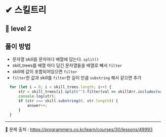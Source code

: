 # ✔ 스킬트리
## 🌈 level 2

## 풀이 방법
- 문자열 skill을 문자마다 배열에 담는다. `split()`
- skill_trees를 배열 마다 담긴 문자열들을 배열로 빼서 `filter`
- skill에 값이 포함되어있으면 `filter`
- `filter`한 값과 skill를 `filter`한 길이 만큼 `substring` 해서 같으면 추가
```javascript
  for (let i = 0; i < skill_trees.length; i++) {
      str = skill_trees[i].split("").filter(val => skillArr.includes(val)).join("");
      console.log(str);
      if (str === skill.substring(0, str.length)) {
          answer++;
      }
  }
```

<hr>

📌 문제 출처 : https://programmers.co.kr/learn/courses/30/lessons/49993
